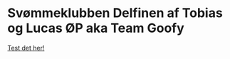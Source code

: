 # Svømmeklubben Delfinen af Tobias og Lucas ØP aka Team Goofy

[Test det her!](https://tora0001.github.io/delfinen-semesterprojekt-goofy/)
